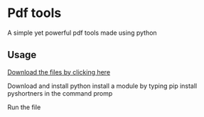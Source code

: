 # Pdf tools
A simple yet powerful pdf tools made using python

## Usage

<a href="https://github.com/Vishistt/pdf-tools/archive/refs/heads/main.zip">Download the files by clicking here</a>


Download and install python
install a module by typing pip install pyshortners in the command promp

Run the file
